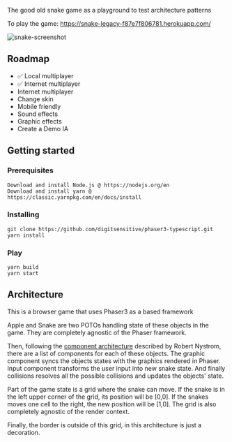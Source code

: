 The good old snake game as a playground to test architecture patterns

To play the game: https://snake-legacy-f87e7f806781.herokuapp.com/

![snake-screenshot](https://github.com/luchhh/snake-legacy/assets/508230/d559fab0-824f-4cad-9896-47e5b9e51c94)

## Roadmap

- :white_check_mark: Local multiplayer
- :white_check_mark: Internet multiplayer
- Internet multiplayer
- Change skin
- Mobile friendly
- Sound effects
- Graphic effects
- Create a Demo IA

## Getting started

### Prerequisites

```
Download and install Node.js @ https://nodejs.org/en
Download and install yarn @ https://classic.yarnpkg.com/en/docs/install
```

### Installing

```
git clone https://github.com/digitsensitive/phaser3-typescript.git
yarn install
```

### Play

```
yarn build
yarn start
```

## Architecture

This is a browser game that uses Phaser3 as a based framework

Apple and Snake are two POTOs handling state of these objects in the game. They are completely agnostic of the Phaser framework.

Then, following the [component architecture](https://gameprogrammingpatterns.com/component.html) described by Robert Nystrom, there are a list of components for each of these objects. The graphic component syncs the objects states with the graphics rendered in Phaser. Input component transforms the user input into new snake state. And finally collisions resolves all the possible collisions and updates the objects' state.

Part of the game state is a grid where the snake can move. If the snake is in the left upper corner of the grid, its position will be [0,0]. If the snakes moves one cell to the right, the new position will be [1,0]. The grid is also completely agnostic of the render context.

Finally, the border is outside of this grid, in this architecture is just a decoration.
